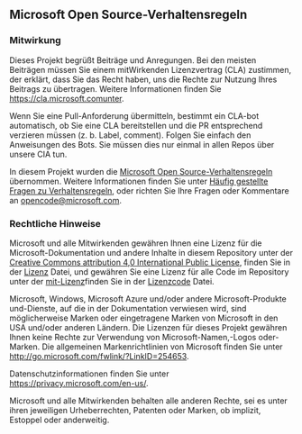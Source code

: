 ## <a name="microsoft-open-source-code-of-conduct"></a>Microsoft Open Source-Verhaltensregeln

### <a name="contributing"></a>Mitwirkung

Dieses Projekt begrüßt Beiträge und Anregungen.  Bei den meisten Beiträgen müssen Sie einem mitWirkenden Lizenzvertrag (CLA) zustimmen, der erklärt, dass Sie das Recht haben, uns die Rechte zur Nutzung Ihres Beitrags zu übertragen. Weitere Informationen finden Sie https://cla.microsoft.comunter.

Wenn Sie eine Pull-Anforderung übermitteln, bestimmt ein CLA-bot automatisch, ob Sie eine CLA bereitstellen und die PR entsprechend verzieren müssen (z. b. Label, comment). Folgen Sie einfach den Anweisungen des Bots. Sie müssen dies nur einmal in allen Repos über unsere CIA tun.

In diesem Projekt wurden die [Microsoft Open Source-Verhaltensregeln](https://opensource.microsoft.com/codeofconduct/) übernommen. Weitere Informationen finden Sie unter [Häufig gestellte Fragen zu Verhaltensregeln](https://opensource.microsoft.com/codeofconduct/faq/), oder richten Sie Ihre Fragen oder Kommentare an [opencode@microsoft.com](mailto:opencode@microsoft.com).

### <a name="legal-notices"></a>Rechtliche Hinweise

Microsoft und alle Mitwirkenden gewähren Ihnen eine Lizenz für die Microsoft-Dokumentation und andere Inhalte in diesem Repository unter der [Creative Commons attribution 4,0 International Public License](https://creativecommons.org/licenses/by/4.0/legalcode), finden Sie in der [Lizenz](LICENSE) Datei, und gewähren Sie eine Lizenz für alle Code im Repository unter der [mit-Lizenz](https://opensource.org/licenses/MIT)finden Sie in der [Lizenzcode](LICENSE-CODE) Datei.

Microsoft, Windows, Microsoft Azure und/oder andere Microsoft-Produkte und-Dienste, auf die in der Dokumentation verwiesen wird, sind möglicherweise Marken oder eingetragene Marken von Microsoft in den USA und/oder anderen Ländern.
Die Lizenzen für dieses Projekt gewähren Ihnen keine Rechte zur Verwendung von Microsoft-Namen,-Logos oder-Marken.
Die allgemeinen Markenrichtlinien von Microsoft finden Sie unter http://go.microsoft.com/fwlink/?LinkID=254653.

Datenschutzinformationen finden Sie unter https://privacy.microsoft.com/en-us/.

Microsoft und alle Mitwirkenden behalten alle anderen Rechte, sei es unter ihren jeweiligen Urheberrechten, Patenten oder Marken, ob implizit, Estoppel oder anderweitig.
